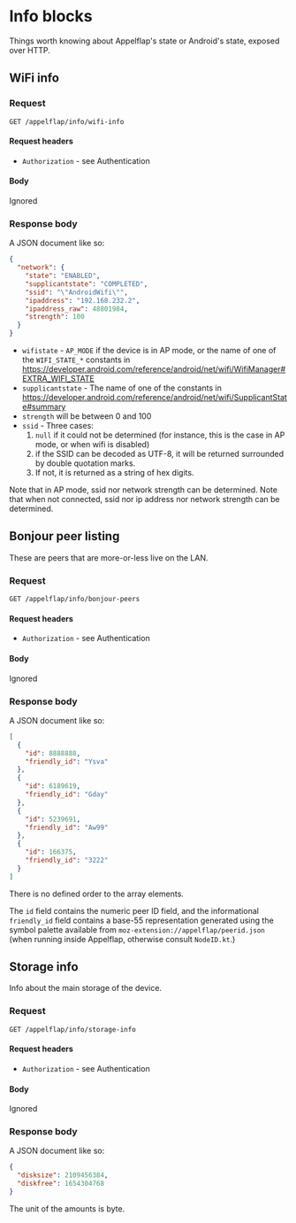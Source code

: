 # Info blocks

Things worth knowing about Appelflap's state or Android's state, exposed over HTTP.


## WiFi info

### Request

```
GET /appelflap/info/wifi-info
```

#### Request headers
- `Authorization` - see Authentication

#### Body

Ignored

### Response body

A JSON document like so:

```json
{
  "network": {
    "state": "ENABLED",
    "supplicantstate": "COMPLETED",
    "ssid": "\"AndroidWifi\"",
    "ipaddress": "192.168.232.2",
    "ipaddress_raw": 48801984,
    "strength": 100
  }
}
```

- `wifistate` - `AP_MODE` if the device is in AP mode, or the name of one of the `WIFI_STATE_*` constants in https://developer.android.com/reference/android/net/wifi/WifiManager#EXTRA_WIFI_STATE
- `supplicantstate` - The name of one of the constants in https://developer.android.com/reference/android/net/wifi/SupplicantState#summary
- `strength` will be between 0 and 100
- `ssid` - Three cases:
  1. `null` if it could not be determined (for instance, this is the case in AP mode, or when wifi is disabled)
  2. if the SSID can be decoded as UTF-8, it will be returned surrounded by double quotation marks.
  3. If not, it is returned as a string of hex digits.

Note that in AP mode, ssid nor network strength can be determined.
Note that when not connected, ssid nor ip address nor network strength can be determined.


## Bonjour peer listing

These are peers that are more-or-less live on the LAN.

### Request

```
GET /appelflap/info/bonjour-peers
```

#### Request headers
- `Authorization` - see Authentication

#### Body

Ignored

### Response body

A JSON document like so:

```json
[
  {
    "id": 8888888,
    "friendly_id": "Ysva"
  },
  {
    "id": 6189619,
    "friendly_id": "Gday"
  },
  {
    "id": 5239691,
    "friendly_id": "Aw99"
  },
  {
    "id": 166375,
    "friendly_id": "3222"
  }
]
```

There is no defined order to the array elements.

The `id` field contains the numeric peer ID field, and the informational `friendly_id` field contains a base-55 representation generated using the symbol palette available from `moz-extension://appelflap/peerid.json` (when running inside Appelflap, otherwise consult `NodeID.kt`.)


## Storage info

Info about the main storage of the device.

### Request

```
GET /appelflap/info/storage-info
```

#### Request headers
- `Authorization` - see Authentication

#### Body

Ignored

### Response body

A JSON document like so:

```json
{
  "disksize": 2109456384,
  "diskfree": 1654304768
}
```

The unit of the amounts is byte.